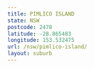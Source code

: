 ```yaml
---
title: PIMLICO ISLAND
state: NSW
postcode: 2478
latitude: -28.865483
longitude: 153.532475
url: /nsw/pimlico-island/
layout: suburb
---
```

